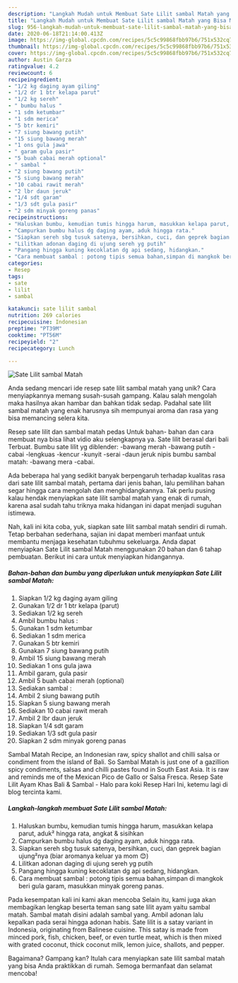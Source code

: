 ```yaml
---
description: "Langkah Mudah untuk Membuat Sate Lilit sambal Matah yang Bisa Manjain Lidah"
title: "Langkah Mudah untuk Membuat Sate Lilit sambal Matah yang Bisa Manjain Lidah"
slug: 956-langkah-mudah-untuk-membuat-sate-lilit-sambal-matah-yang-bisa-manjain-lidah
date: 2020-06-18T21:14:00.413Z
image: https://img-global.cpcdn.com/recipes/5c5c99868fbb97b6/751x532cq70/sate-lilit-sambal-matah-foto-resep-utama.jpg
thumbnail: https://img-global.cpcdn.com/recipes/5c5c99868fbb97b6/751x532cq70/sate-lilit-sambal-matah-foto-resep-utama.jpg
cover: https://img-global.cpcdn.com/recipes/5c5c99868fbb97b6/751x532cq70/sate-lilit-sambal-matah-foto-resep-utama.jpg
author: Austin Garza
ratingvalue: 4.2
reviewcount: 6
recipeingredient:
- "1/2 kg daging ayam giling"
- "1/2 dr 1 btr kelapa parut"
- "1/2 kg sereh"
- " bumbu halus "
- "1 sdm ketumbar"
- "1 sdm merica"
- "5 btr kemiri"
- "7 siung bawang putih"
- "15 siung bawang merah"
- "1 ons gula jawa"
- " garam gula pasir"
- "5 buah cabai merah optional"
- " sambal "
- "2 siung bawang putih"
- "5 siung bawang merah"
- "10 cabai rawit merah"
- "2 lbr daun jeruk"
- "1/4 sdt garam"
- "1/3 sdt gula pasir"
- "2 sdm minyak goreng panas"
recipeinstructions:
- "Haluskan bumbu, kemudian tumis hingga harum, masukkan kelapa parut, aduk² hingga rata, angkat &amp; sisihkan"
- "Campurkan bumbu halus dg daging ayam, aduk hingga rata."
- "Siapkan sereh sbg tusuk satenya, bersihkan, cuci, dan geprek bagian ujung²nya (biar aromanya keluar ya mom 😊)"
- "Lilitkan adonan daging di ujung sereh yg putih"
- "Pangang hingga kuning kecoklatan dg api sedang, hidangkan."
- "Cara membuat sambal : potong tipis semua bahan,simpan di mangkok beri gula garam, masukkan minyak goreng panas."
categories:
- Resep
tags:
- sate
- lilit
- sambal

katakunci: sate lilit sambal 
nutrition: 269 calories
recipecuisine: Indonesian
preptime: "PT39M"
cooktime: "PT56M"
recipeyield: "2"
recipecategory: Lunch

---
```



![Sate Lilit sambal Matah](https://img-global.cpcdn.com/recipes/5c5c99868fbb97b6/751x532cq70/sate-lilit-sambal-matah-foto-resep-utama.jpg)

Anda sedang mencari ide resep sate lilit sambal matah yang unik? Cara menyiapkannya memang susah-susah gampang. Kalau salah mengolah maka hasilnya akan hambar dan bahkan tidak sedap. Padahal sate lilit sambal matah yang enak harusnya sih mempunyai aroma dan rasa yang bisa memancing selera kita.

Resep sate lilit dan sambal matah pedas Untuk bahan- bahan dan cara membuat nya bisa lihat vidio aku selengkapnya ya. Sate lilit berasal dari bali Terbuat. Bumbu sate lilit yg diblender: -bawang merah -bawang putih -cabai -lengkuas -kencur -kunyit -serai -daun jeruk nipis bumbu sambal matah: -bawang mera -cabai.

Ada beberapa hal yang sedikit banyak berpengaruh terhadap kualitas rasa dari sate lilit sambal matah, pertama dari jenis bahan, lalu pemilihan bahan segar hingga cara mengolah dan menghidangkannya. Tak perlu pusing kalau hendak menyiapkan sate lilit sambal matah yang enak di rumah, karena asal sudah tahu triknya maka hidangan ini dapat menjadi suguhan istimewa.


Nah, kali ini kita coba, yuk, siapkan sate lilit sambal matah sendiri di rumah. Tetap berbahan sederhana, sajian ini dapat memberi manfaat untuk membantu menjaga kesehatan tubuhmu sekeluarga. Anda dapat menyiapkan Sate Lilit sambal Matah menggunakan 20 bahan dan 6 tahap pembuatan. Berikut ini cara untuk menyiapkan hidangannya.

<!--inarticleads1-->

##### Bahan-bahan dan bumbu yang diperlukan untuk menyiapkan Sate Lilit sambal Matah:

1. Siapkan 1/2 kg daging ayam giling
1. Gunakan 1/2 dr 1 btr kelapa (parut)
1. Sediakan 1/2 kg sereh
1. Ambil  bumbu halus :
1. Gunakan 1 sdm ketumbar
1. Sediakan 1 sdm merica
1. Gunakan 5 btr kemiri
1. Gunakan 7 siung bawang putih
1. Ambil 15 siung bawang merah
1. Sediakan 1 ons gula jawa
1. Ambil  garam, gula pasir
1. Ambil 5 buah cabai merah (optional)
1. Sediakan  sambal :
1. Ambil 2 siung bawang putih
1. Siapkan 5 siung bawang merah
1. Sediakan 10 cabai rawit merah
1. Ambil 2 lbr daun jeruk
1. Siapkan 1/4 sdt garam
1. Sediakan 1/3 sdt gula pasir
1. Siapkan 2 sdm minyak goreng panas


Sambal Matah Recipe, an Indonesian raw, spicy shallot and chilli salsa or condiment from the island of Bali. So Sambal Matah is just one of a gazillion spicy condiments, salsas and chilli pastes found in South East Asia. It is raw and reminds me of the Mexican Pico de Gallo or Salsa Fresca. Resep Sate Lilit Ayam Khas Bali &amp; Sambal - Halo para koki Resep Hari Ini, ketemu lagi di blog tercinta kami. 

<!--inarticleads2-->

##### Langkah-langkah membuat Sate Lilit sambal Matah:

1. Haluskan bumbu, kemudian tumis hingga harum, masukkan kelapa parut, aduk² hingga rata, angkat &amp; sisihkan
1. Campurkan bumbu halus dg daging ayam, aduk hingga rata.
1. Siapkan sereh sbg tusuk satenya, bersihkan, cuci, dan geprek bagian ujung²nya (biar aromanya keluar ya mom 😊)
1. Lilitkan adonan daging di ujung sereh yg putih
1. Pangang hingga kuning kecoklatan dg api sedang, hidangkan.
1. Cara membuat sambal : potong tipis semua bahan,simpan di mangkok beri gula garam, masukkan minyak goreng panas.


Pada kesempatan kali ini kami akan mencoba Selain itu, kami juga akan membagikan lengkap beserta teman sang sate lilit ayam yaitu sambal matah. Sambal matah disini adalah sambal yang. Ambil adonan lalu kepalkan pada serai hingga adonan habis. Sate lilit is a satay variant in Indonesia, originating from Balinese cuisine. This satay is made from minced pork, fish, chicken, beef, or even turtle meat, which is then mixed with grated coconut, thick coconut milk, lemon juice, shallots, and pepper. 

Bagaimana? Gampang kan? Itulah cara menyiapkan sate lilit sambal matah yang bisa Anda praktikkan di rumah. Semoga bermanfaat dan selamat mencoba!
